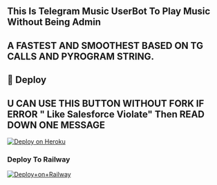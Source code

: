 ## This Is Telegram Music UserBot To Play Music Without Being Admin

## A FASTEST AND SMOOTHEST BASED ON TG CALLS AND PYROGRAM STRING.

## 🚀 <a name="deploy"></a>Deploy

## U CAN USE THIS BUTTON WITHOUT FORK IF ERROR " Like Salesforce Violate" Then READ DOWN ONE MESSAGE 

[![Deploy on Heroku](https://www.herokucdn.com/deploy/button.svg)](https://heroku.com/deploy?template=https://github.com/CandyMusic/UserbotMusic)


### Deploy To Railway

[![Deploy+on+Railway](https://railway.app/button.svg)](https://railway.app/new/template?template=https://github.com/CandyMusic/UserbotMusic&envs=API_ID,API_HASH,LANGUAGE,CUSTOM_QUALITY,PREFIX,SUDOERS,PYROGRAM_SESSION)


